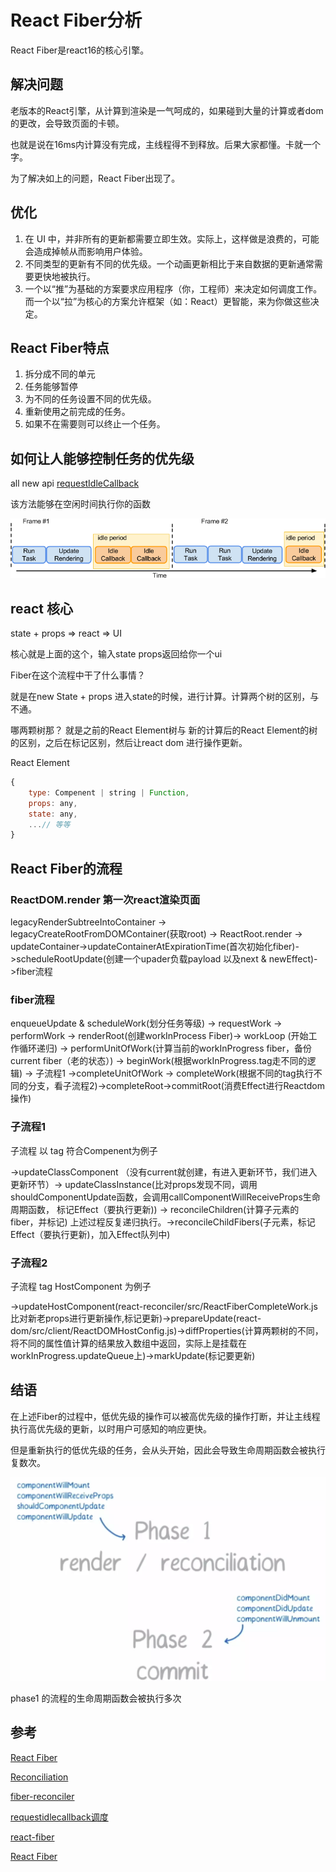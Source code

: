 # React Fiber分析
React Fiber是react16的核心引擎。

## 解决问题
老版本的React引擎，从计算到渲染是一气呵成的，如果碰到大量的计算或者dom的更改，会导致页面的卡顿。

也就是说在16ms内计算没有完成，主线程得不到释放。后果大家都懂。卡就一个字。

为了解决如上的问题，React Fiber出现了。

## 优化

1. 在 UI 中，并非所有的更新都需要立即生效。实际上，这样做是浪费的，可能会造成掉帧从而影响用户体验。
1. 不同类型的更新有不同的优先级。一个动画更新相比于来自数据的更新通常需要更快地被执行。
1. 一个以“推”为基础的方案要求应用程序（你，工程师）来决定如何调度工作。而一个以“拉”为核心的方案允许框架（如：React）更智能，来为你做这些决定。

## React Fiber特点

1. 拆分成不同的单元
1. 任务能够暂停
1. 为不同的任务设置不同的优先级。
1. 重新使用之前完成的任务。
1. 如果不在需要则可以终止一个任务。

## 如何让人能够控制任务的优先级

all new api [requestIdleCallback](https://www.w3.org/TR/requestidlecallback/)

该方法能够在空闲时间执行你的函数

![requestAnimationFrame](https://github.com/skyujilong/notebook/blob/master/src/requestAnimationFrame.png)


## react 核心

state + props => react => UI

核心就是上面的这个，输入state props返回给你一个ui

Fiber在这个流程中干了什么事情？

就是在new State + props 进入state的时候，进行计算。计算两个树的区别，与不通。

哪两颗树那？ 就是之前的React Element树与 新的计算后的React Element的树的区别，之后在标记区别，然后让react dom 进行操作更新。

React Element 

```javascript
{
    type: Compenent | string | Function,
    props: any,
    state: any,
    ...// 等等
}

```

## React Fiber的流程

### ReactDOM.render 第一次react渲染页面

legacyRenderSubtreeIntoContainer -> legacyCreateRootFromDOMContainer(获取root) -> ReactRoot.render -> updateContainer->updateContainerAtExpirationTime(首次初始化fiber)->scheduleRootUpdate(创建一个upader负载payload 以及next & newEffect)->fiber流程

### fiber流程

enqueueUpdate & scheduleWork(划分任务等级) -> requestWork -> performWork -> renderRoot(创建workInProcess Fiber)-> workLoop (开始工作循环递归) -> performUnitOfWork(计算当前的workInProgress fiber，备份current fiber（老的状态）) -> beginWork(根据workInProgress.tag走不同的逻辑) -> 子流程1 ->completeUnitOfWork -> completeWork(根据不同的tag执行不同的分支，看子流程2)->completeRoot->commitRoot(消费Effect进行Reactdom操作)

### 子流程1
子流程 以 tag 符合Compenent为例子

->updateClassComponent （没有current就创建，有进入更新环节，我们进入更新环节）-> updateClassInstance(比对props发现不同，调用shouldComponentUpdate函数，会调用callComponentWillReceiveProps生命周期函数， 标记Effect（要执行更新)) -> reconcileChildren(计算子元素的fiber，并标记) 上述过程反复递归执行。->reconcileChildFibers(子元素，标记Effect（要执行更新)，加入Effect队列中)

### 子流程2

子流程 tag HostComponent 为例子

->updateHostComponent(react-reconciler/src/ReactFiberCompleteWork.js 比对新老props进行更新操作,标记更新)->prepareUpdate(react-dom/src/client/ReactDOMHostConfig.js)->diffProperties(计算两颗树的不同，将不同的属性值计算的结果放入数组中返回，实际上是挂载在workInProgress.updateQueue上)->markUpdate(标记要更新)



## 结语


在上述Fiber的过程中，低优先级的操作可以被高优先级的操作打断，并让主线程执行高优先级的更新，以时用户可感知的响应更快。

但是重新执行的低优先级的任务，会从头开始，因此会导致生命周期函数会被执行复数次。

![生命周期函数](https://github.com/skyujilong/notebook/blob/master/src/reconciliation.png)

phase1 的流程的生命周期函数会被执行多次

## 参考
[React Fiber](https://juejin.im/post/5ab7b3a2f265da2378403e57#heading-7)

[Reconciliation](https://reactjs.org/docs/reconciliation.html)

[fiber-reconciler](https://reactjs.org/docs/codebase-overview.html#fiber-reconciler)

[requestidlecallback调度](https://www.w3.org/TR/requestidlecallback/)

[react-fiber](http://echizen.github.io/tech/2019/04-06-react-fiber)

[React Fiber](https://juejin.im/post/5ab7b3a2f265da2378403e57)
